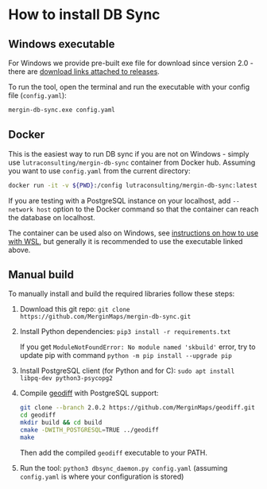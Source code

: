 # How to install DB Sync

## Windows executable

For Windows we provide pre-built exe file for download since version 2.0 - there are [download links attached to releases](https://github.com/MerginMaps/mergin-db-sync/releases).

To run the tool, open the terminal and run the executable with your config file (`config.yaml`):

```bash
mergin-db-sync.exe config.yaml
```

## Docker

This is the easiest way to run DB sync if you are not on Windows - simply use `lutraconsulting/mergin-db-sync` container from Docker hub.
Assuming you want to use `config.yaml` from the current directory:

```bash
docker run -it -v ${PWD}:/config lutraconsulting/mergin-db-sync:latest /config/config.yaml
```

If you are testing with a PostgreSQL instance on your localhost, add `--network host` option to the Docker command so that
the container can reach the database on localhost.

The container can be used also on Windows, see [instructions on how to use with WSL](install_wsl.md), but generally it is recommended to use the executable linked above.


## Manual build

To manually install and build the required libraries follow these steps:

1. Download this git repo: `git clone https://github.com/MerginMaps/mergin-db-sync.git`

1. Install Python dependencies: `pip3 install -r requirements.txt`

   If you get `ModuleNotFoundError: No module named 'skbuild'` error, try to update pip with command
`python -m pip install --upgrade pip`

1. Install PostgreSQL client (for Python and for C): `sudo apt install libpq-dev python3-psycopg2`

1. Compile [geodiff](https://github.com/MerginMaps/geodiff) with PostgreSQL support:

   ```bash
   git clone --branch 2.0.2 https://github.com/MerginMaps/geodiff.git
   cd geodiff
   mkdir build && cd build
   cmake -DWITH_POSTGRESQL=TRUE ../geodiff
   make
   ```

   Then add the compiled `geodiff` executable to your PATH.

1. Run the tool: `python3 dbsync_daemon.py config.yaml`  (assuming `config.yaml` is where your configuration is stored)
